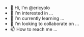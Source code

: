 - 👋 Hi, I’m @ericyolo
- 👀 I’m interested in ...
- 🌱 I’m currently learning ...
- 💞️ I’m looking to collaborate on ...
- 📫 How to reach me ...

<!---
ericyolo/ericyolo is a ✨ special ✨ repository because its `README.md` (this file) appears on your GitHub profile.
You can click the Preview link to take a look at your changes.
--->
